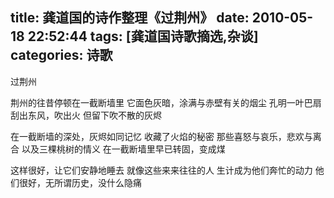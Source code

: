 title: 龚道国的诗作整理《过荆州》
date: 2010-05-18 22:52:44
tags: [龚道国诗歌摘选,杂谈]
categories: 诗歌
---
 <p>过荆州</p> 
 <p>荆州的往昔停顿在一截断墙里 它面色灰暗，涂满与赤壁有关的烟尘 孔明一叶巴扇刮出东风，吹出火 但留下吹不散的灰烬</p> 
 <p>在一截断墙的深处，灰烬如同记忆 收藏了火焰的秘密 那些喜怒与哀乐，悲欢与离合 以及三棵桃树的情义 在一截断墙里早已转固，变成煤</p> 
 <p>这样很好，让它们安静地睡去 就像这些来来往往的人 生计成为他们奔忙的动力 他们很好，无所谓<!-- more -->历史，没什么隐痛</p> 
